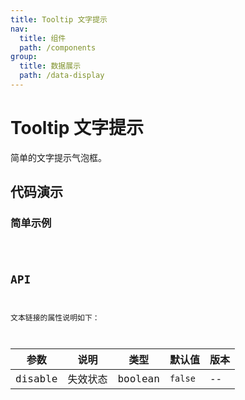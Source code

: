 ```yaml
---
title: Tooltip 文字提示
nav:
  title: 组件
  path: /components
group:
  title: 数据展示
  path: /data-display
---
```


# Tooltip 文字提示

简单的文字提示气泡框。

## 代码演示

### 简单示例

<code src="./demo/simple.tsx" />

## API

文本链接的属性说明如下：

| 参数    | 说明     | 类型    | 默认值  | 版本 |
| ------- | -------- | ------- | ------- | ---- |
| disable | 失效状态 | boolean | `false` | --   |
